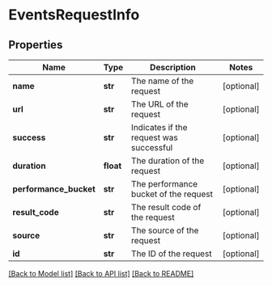 # EventsRequestInfo

## Properties
Name | Type | Description | Notes
------------ | ------------- | ------------- | -------------
**name** | **str** | The name of the request | [optional] 
**url** | **str** | The URL of the request | [optional] 
**success** | **str** | Indicates if the request was successful | [optional] 
**duration** | **float** | The duration of the request | [optional] 
**performance_bucket** | **str** | The performance bucket of the request | [optional] 
**result_code** | **str** | The result code of the request | [optional] 
**source** | **str** | The source of the request | [optional] 
**id** | **str** | The ID of the request | [optional] 

[[Back to Model list]](../README.md#documentation-for-models) [[Back to API list]](../README.md#documentation-for-api-endpoints) [[Back to README]](../README.md)



